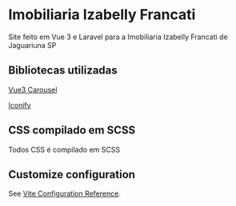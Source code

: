 # Imobiliaria Izabelly Francati

Site feito em Vue 3 e Laravel para a Imobiliaria Izabelly Francati de Jaguariuna SP

## Bibliotecas utilizadas

[Vue3 Carousel](https://ismail9k.github.io/vue3-carousel/)

[Iconify](https://icon-sets.iconify.design)

## CSS compilado em SCSS

Todos CSS é compilado em SCSS

## Customize configuration

See [Vite Configuration Reference](https://vitejs.dev/config/).

